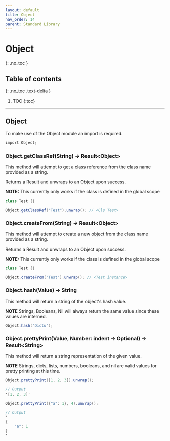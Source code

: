 ```yaml
---
layout: default
title: Object
nav_order: 14
parent: Standard Library
---
```


# Object
{: .no_toc }

## Table of contents
{: .no_toc .text-delta }

1. TOC
{:toc}

---

## Object

To make use of the Object module an import is required.

```cs
import Object;
```

### Object.getClassRef(String) -> Result\<Object>

This method will attempt to get a class reference from the class name provided as a string.

Returns a Result and unwraps to an Object upon success.

**NOTE:** This currently only works if the class is defined in the global scope

```cs
class Test {}

Object.getClassRef("Test").unwrap(); // <Cls Test>
```

### Object.createFrom(String) -> Result\<Object>

This method will attempt to create a new object from the class name provided as a string.

Returns a Result and unwraps to an Object upon success.

**NOTE:** This currently only works if the class is defined in the global scope

```cs
class Test {}

Object.createFrom("Test").unwrap(); // <Test instance>
```

### Object.hash(Value) -> String

This method will return a string of the object's hash value.

**NOTE** Strings, Booleans, Nil will always return the same value since these values are interned.

```cs
Object.hash("Dictu");
```

### Object.prettyPrint(Value, Number: indent -> Optional) -> Result\<String>

This method will return a string representation of the given value.

**NOTE** Strings, dicts, lists, numbers, booleans, and nil are valid values for pretty printing at this time.

```cs
Object.prettyPrint([1, 2, 3]).unwrap();

// Output
'[1, 2, 3]'
```

```cs
Object.prettyPrint({"a": 1}, 4).unwrap();

// Output
'
{
    "a": 1
}
'
```

